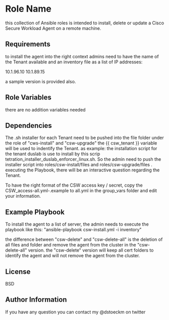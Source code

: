 Role Name
=========

this collection of Ansible roles is intended to install, delete or update a Cisco Secure Workload Agent on a remote machine.

Requirements
------------

to install the agent into the right context admins need to have the name of the Tenant available and an inventory file as a list of IP addresses:

10.1.96.10
10.1.89.15

a sample version is provided also.

Role Variables
--------------

there are no addition variables needed

Dependencies
------------

The .sh installer for each Tenant need to be pushed into the file folder under the role of "cws-install" and "csw-upgrade" the {{ csw_tenant }} variable will be used to indentify the Tenant. as example: the installation script for the tenant duslab is use to install by this scrip tetration_installer_duslab_enforcer_linux.sh. So the admin need to push the installer script into roles/csw-install/files and roles/csw-upgrade/files .
executing the Playbook, there will be an interactive question regarding the Tenant.

To have the right format of the CSW access key / secret, copy the CSW_access-all.yml-.example to all.yml in the group_vars folder and edit your information.

Example Playbook
----------------

To install the agent to a list of server, the admin needs to execute the playbook like this:
"ansible-playbook csw-install.yml -i inventory"

the difference between "csw-delete" and "csw-delete-all" is the deletion of all files and folder and remove the agent from the cluster in the "csw-delete-all" version. the "csw-delete" version will keep all cert folders to identify the agent and will not remove the agent from the cluster.

License
-------

BSD

Author Information
------------------

If you have any question you can contact my @dstoeckm on twitter
